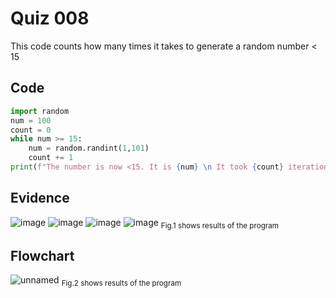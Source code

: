 # Quiz 008
This code counts how many times it takes to generate a random number < 15

## Code

```py
import random
num = 100
count = 0
while num >= 15:
    num = random.randint(1,101)
    count += 1
print(f"The number is now <15. It is {num} \n It took {count} iterations")
```

## Evidence
![image](https://github.com/Amine-Itani/Unit-1/assets/123438294/f3db7ae8-113a-4296-8ff0-57fdab0125c2)
![image](https://github.com/Amine-Itani/Unit-1/assets/123438294/b4562a2b-3c70-402f-9516-24cc4e0aa8ba)
![image](https://github.com/Amine-Itani/Unit-1/assets/123438294/70805392-44b0-429b-a3b0-ba591c988be9)
![image](https://github.com/Amine-Itani/Unit-1/assets/123438294/749324dc-88a5-4f1e-a026-5e867d3b184d)
<sub>Fig.1 shows results of the program

## Flowchart
![unnamed](https://github.com/Amine-Itani/Unit-1/assets/123438294/40a91e98-0ee2-4c86-bff6-6dc5c3e75533)
<sub>Fig.2 shows results of the program
